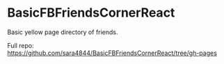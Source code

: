 # BasicFBFriendsCornerReact
Basic yellow page directory of friends. 

Full repo:
https://github.com/sara4844/BasicFBFriendsCornerReact/tree/gh-pages
